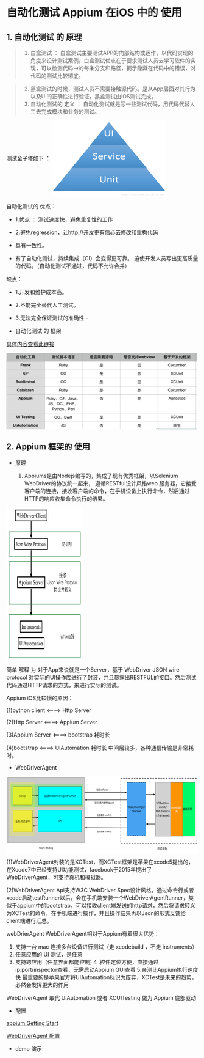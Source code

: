 # 自动化测试 Appium 在iOS 中的 使用

## 1. 自动化测试 的 原理

>  1. 白盒测试 ： 白盒测试主要测试APP的内部结构或运作，以代码实现的角度来设计测试案例。白盒测试优点在于要求测试人员去学习软件的实现，可以检测代码中的每条分支和路径，揭示隐藏在代码中的错误，对代码的测试比较彻底。

>  2. 黑盒测试的时候，测试人员不需要接触源代码。是从App层面对其行为以及UI的正确性进行验证，黑盒测试由iOS测试完成。
>  3. 自动化测试的 定义 ： 自动化测试就是写一些测试代码，用代码代替人工去完成模块和业务的测试。


测试金子塔如下 ： <img src="./images/329784-ff379d7a7a202665.png" width = "300" height = "200" alt="图片名称" align=center />

自动化测试的 优点： 

* 1.优点 ： 测试速度快，避免重复性的工作

* 2.避免regression，让<http://开发>更有信心去修改和重构代码
*  具有一致性。
* 有了自动化测试，持续集成（CI）会变得更可靠。
迫使开发人员写出更高质量的代码。（自动化测试不通过，代码不允许合并）

缺点：

* 1.开发和维护成本高。
* 2.不能完全替代人工测试。
* 3.无法完全保证测试的准确性 - 


* 自动化测试 的 框架

 [具体内容查看此链接](http://tmq.qq.com/2016/09/mobile-app-test-automation-framework/)

 <img src="./images//1054552-c48679f96e8c1527.jpg" width = "500" height = "200" alt="图片名称" align=center />
 
## 2. Appium 框架的 使用
* 原理

  1.  Appiums是由Nodejs编写的，集成了现有优秀框架，以Selenium WebDriver的协议统一起来，
遵循RESTful设计风格web 服务器，它接受客户端的连接，接收客户端的命令，在手机设备上执行命令，然后通过HTTP的响应收集命令执行的结果。

<img src="./images/iphone.png" width = "200" height = "400" alt="图片名称" align=center />

简单 解释 为 对于App来说就是一个Server，基于 WebDriver JSON wire protocol 对实际的UI操作库进行了封装，并且暴露出RESTFUL的接口。然后测试代码通过HTTP请求的方式，来进行实际的测试。

Appium iOS比较慢的原因：

(1)python client <====> Http Server

(2)Http Server <====> Appium Server

(3)Appium Server <====> bootstrap 耗时长

(4)bootstrap <====> UIAutomation 耗时长
中间层较多，各种通信传输是非常耗时。

*   WebDriverAgent

<img src="./images/01f1f5fa3e36f4ce4c1b4af186b76bfe.png" width = "600" height = "200" alt="图片名称" align=center />



(1)WebDriverAgent封装的是XCTest，而XCTest框架是苹果在xcode5提出的，在Xcode7中已经支持UI功能测试，facebook于2015年提出了WebDriverAgent，可支持真机和模拟器。

(2)WebDriverAgent Api支持W3C WebDriver Spec设计风格。通过命令行或者xcode启动testRunner以后，会在手机端安装一个WebDriverAgentRunner，类似于appium中的bootstrap，可以接收client端发送的http请求，然后将请求转义为XCTest的命令，在手机端进行操作，并且操作结果再以Json的形式反馈给client端进行汇总。

webDrierAgent
WebDriverAgent相对于Appium有着很大优势：

1. 支持一台 mac 连接多台设备进行测试（走 xcodebuild ，不走 instruments）
2. 任意应用的 UI 测试，是任意
3. 支持跨应用（任意界面都能控制)
4 .控件定位方便，直接通过ip:port/inspector查看，无需启动Appium GUI查看
5.亲测比Appium执行速度快
最重要的是苹果官方将UIAutomation标识为废弃，XCTest是未来的趋势，必然会发挥更大的作用

WebDriverAgent 取代 UIAutomation 或者 XCUITesting 做为 Appium 底部驱动

* 配置

[appium Getting Start](https://github.com/appium/appium/blob/master/docs/en/about-appium/getting-started.md)

[WebDriverAgent 配置]()

* demo 演示